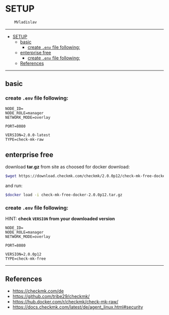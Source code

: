 # SETUP

```sh
    MVladislav
```

---

- [SETUP](#setup)
  - [basic](#basic)
    - [create `.env` file following:](#create-env-file-following)
  - [enterprise free](#enterprise-free)
    - [create `.env` file following:](#create-env-file-following-1)
  - [References](#references)

---

## basic

### create `.env` file following:

```env
NODE_ID=
NODE_ROLE=manager
NETWORK_MODE=overlay

PORT=8080

VERSION=2.0.0-latest
TYPE=check-mk-raw
```

## enterprise free

download **tar.gz** from site as choosed for docker download:

```sh
$wget https://download.checkmk.com/checkmk/2.0.0p12/check-mk-free-docker-2.0.0p12.tar.gz
```

and run:

```sh
$docker load -i check-mk-free-docker-2.0.0p12.tar.gz
```

### create `.env` file following:

HINT: **check `VERSION` from your downloaded version**

```env
NODE_ID=
NODE_ROLE=manager
NETWORK_MODE=overlay

PORT=8080

VERSION=2.0.0p12
TYPE=check-mk-free
```

---

## References

- <https://checkmk.com/de>
- <https://github.com/tribe29/checkmk/>
- <https://hub.docker.com/r/checkmk/check-mk-raw/>
- <https://docs.checkmk.com/latest/de/agent_linux.html#security>
